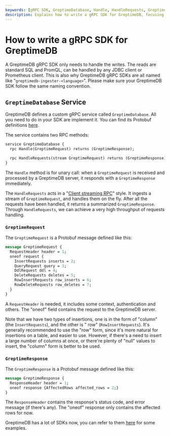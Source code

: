 ```yaml
---
keywords: [gRPC SDK, GreptimeDatabase, Handle, HandleRequests, GreptimeRequest, GreptimeResponse]
description: Explains how to write a gRPC SDK for GreptimeDB, focusing on the GreptimeDatabase service, its methods, and the structure of requests and responses.
---
```


# How to write a gRPC SDK for GreptimeDB

A GreptimeDB gRPC SDK only needs to handle the writes. The reads are standard SQL and PromQL, can be handled by any JDBC
client or Prometheus client. This is also why GreptimeDB gRPC SDKs are all named
like "`greptimedb-ingester-<language>`". Please make sure your GreptimeDB SDK follow the same naming convention.

## `GreptimeDatabase` Service

GreptimeDB defines a custom gRPC service called `GreptimeDatabase`. All you need to do in your SDK are implement it. You
can find its Protobuf
definitions [here](https://github.com/GreptimeTeam/greptime-proto/blob/main/proto/greptime/v1/database.proto).

The service contains two RPC methods:

```protobuf
service GreptimeDatabase {
  rpc Handle(GreptimeRequest) returns (GreptimeResponse);

  rpc HandleRequests(stream GreptimeRequest) returns (GreptimeResponse);
}
```

The `Handle` method is for unary call: when a `GreptimeRequest` is received and processed by a GreptimeDB
server, it responds with a `GreptimeResponse` immediately.

The `HandleRequests` acts in
a "[Client streaming RPC](https://grpc.io/docs/what-is-grpc/core-concepts/#client-streaming-rpc)" style. It ingests a
stream of `GreptimeRequest`, and handles them on the fly. After all the requests have been handled, it returns a
summarized `GreptimeResponse`. Through `HandleRequests`, we can achieve a very high throughput of requests handling.

### `GreptimeRequest`

The `GreptimeRequest` is a Protobuf message defined like this:

```protobuf
message GreptimeRequest {
  RequestHeader header = 1;
  oneof request {
    InsertRequests inserts = 2;
    QueryRequest query = 3;
    DdlRequest ddl = 4;
    DeleteRequests deletes = 5;
    RowInsertRequests row_inserts = 6;
    RowDeleteRequests row_deletes = 7;
  }
}
```

A `RequestHeader` is needed, it includes some context, authentication and others. The "oneof" field contains the request
to the GreptimeDB server.

Note that we have two types of insertions, one is in the form of "column" (the `InsertRequests`), and the other is "
row" (`RowInsertRequests`). It's generally recommended to use the "row" form, since it's more natural for insertions on
a table, and easier to use. However, if there's a need to insert a large number of columns at once, or there're plenty
of "null" values to insert, the "column" form is better to be used.

### `GreptimeResponse`

The `GreptimeResponse` is a Protobuf message defined like this:

```protobuf
message GreptimeResponse {
  ResponseHeader header = 1;
  oneof response {AffectedRows affected_rows = 2;}
}
```

The `ResponseHeader` contains the response's status code, and error message (if there's any). The "oneof" response only
contains the affected rows for now.

GreptimeDB has a lot of SDKs now, you can refer to
them [here](https://github.com/GreptimeTeam?q=ingester&type=all&language=&sort=) for some examples.
